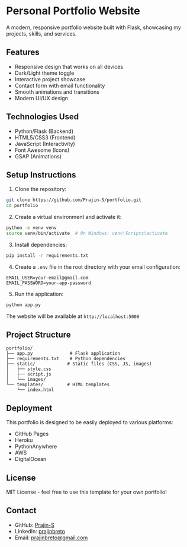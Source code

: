 # Personal Portfolio Website

A modern, responsive portfolio website built with Flask, showcasing my projects, skills, and services.

## Features

- Responsive design that works on all devices
- Dark/Light theme toggle
- Interactive project showcase
- Contact form with email functionality
- Smooth animations and transitions
- Modern UI/UX design

## Technologies Used

- Python/Flask (Backend)
- HTML5/CSS3 (Frontend)
- JavaScript (Interactivity)
- Font Awesome (Icons)
- GSAP (Animations)

## Setup Instructions

1. Clone the repository:
```bash
git clone https://github.com/Prajin-S/portfolio.git
cd portfolio
```

2. Create a virtual environment and activate it:
```bash
python -m venv venv
source venv/bin/activate  # On Windows: venv\Scripts\activate
```

3. Install dependencies:
```bash
pip install -r requirements.txt
```

4. Create a `.env` file in the root directory with your email configuration:
```
EMAIL_USER=your-email@gmail.com
EMAIL_PASSWORD=your-app-password
```

5. Run the application:
```bash
python app.py
```

The website will be available at `http://localhost:5000`

## Project Structure

```
portfolio/
├── app.py              # Flask application
├── requirements.txt    # Python dependencies
├── static/            # Static files (CSS, JS, images)
│   ├── style.css
│   ├── script.js
│   └── images/
└── templates/         # HTML templates
    └── index.html
```

## Deployment

This portfolio is designed to be easily deployed to various platforms:
- GitHub Pages
- Heroku
- PythonAnywhere
- AWS
- DigitalOcean

## License

MIT License - feel free to use this template for your own portfolio!

## Contact

- GitHub: [Prajin-S](https://github.com/Prajin-S)
- LinkedIn: [prajinbreto](https://www.linkedin.com/in/prajinbreto)
- Email: prajinbreto@gmail.com 